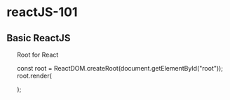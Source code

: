# reactJS-101


<h2>Basic ReactJS</h2>

<ol>
<l1>Root for React </br>
<p>const root = ReactDOM.createRoot(document.getElementById("root"));
root.render(<div> <NavBar /> <UnOrderedList></UnOrderedList> </div>);</p></li>
</ol>